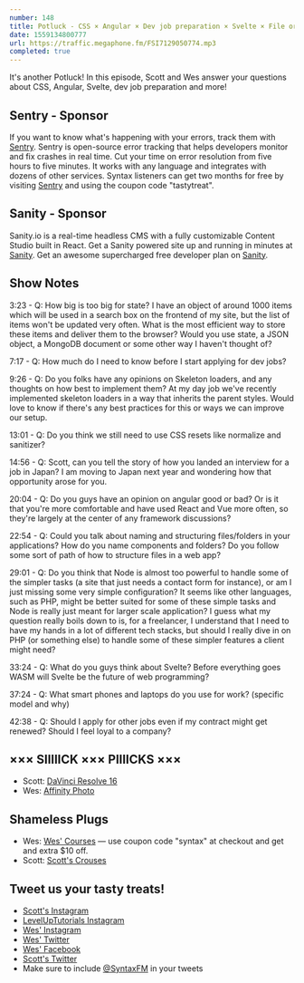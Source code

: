 ```yaml
---
number: 148
title: Potluck - CSS × Angular × Dev job preparation × Svelte × File organization × Gear × More!
date: 1559134800777
url: https://traffic.megaphone.fm/FSI7129050774.mp3
completed: true
---
```


It's another Potluck! In this episode, Scott and Wes answer your questions about CSS, Angular, Svelte, dev job preparation and more!

## Sentry - Sponsor

If you want to know what's happening with your errors, track them with [Sentry](https://sentry.io/). Sentry is open-source error tracking that helps developers monitor and fix crashes in real time. Cut your time on error resolution from five hours to five minutes. It works with any language and integrates with dozens of other services. Syntax listeners can get two months for free by visiting [Sentry](https://sentry.io/) and using the coupon code "tastytreat".

## Sanity - Sponsor

Sanity.io is a real-time headless CMS with a fully customizable Content Studio built in React. Get a Sanity powered site up and running in minutes at [Sanity](https://www.sanity.io/create). Get an awesome supercharged free developer plan on [Sanity](https://www.sanity.io/syntax).

## Show Notes

3:23 - Q: How big is too big for state? I have an object of around 1000 items which will be used in a search box on the frontend of my site, but the list of items won't be updated very often. What is the most efficient way to store these items and deliver them to the browser? Would you use state, a JSON object, a MongoDB document or some other way I haven't thought of? 

7:17 - Q: How much do I need to know before I start applying for dev jobs?

9:26 - Q: Do you folks have any opinions on Skeleton loaders, and any thoughts on how best to implement them? At my day job we've recently implemented skeleton loaders in a way that inherits the parent styles. Would love to know if there's any best practices for this or ways we can improve our setup.

13:01 - Q: Do you think we still need to use CSS resets like normalize and sanitizer?

14:56 - Q: Scott, can you tell the story of how you landed an interview for a job in Japan? I am moving to Japan next year and wondering how that opportunity arose for you.

20:04 - Q: Do you guys have an opinion on angular good or bad? Or is it that you're more comfortable and have used React and Vue more often, so they're largely at the center of any framework discussions?

22:54 - Q: Could you talk about naming and structuring files/folders in your applications? How do you name components and folders? Do you follow some sort of path of how to structure files in a web app?

29:01 - Q: Do you think that Node is almost too powerful to handle some of the simpler tasks (a site that just needs a contact form for instance), or am I just missing some very simple configuration? It seems like other languages, such as PHP, might be better suited for some of these simple tasks and Node is really just meant for larger scale application? I guess what my question really boils down to is, for a freelancer, I understand that I need to have my hands in a lot of different tech stacks, but should I really dive in on PHP (or something else) to handle some of these simpler features a client might need?

33:24 - Q: What do you guys think about Svelte? Before everything goes WASM will Svelte be the future of web programming?

37:24 - Q: What smart phones and laptops do you use for work? (specific model and why)

42:38 - Q: Should I apply for other jobs even if my contract might get renewed? Should I feel loyal to a company?

## ××× SIIIIICK ××× PIIIICKS ×××
* Scott: [DaVinci Resolve 16](https://www.blackmagicdesign.com/products/davinciresolve/)
* Wes: [Affinity Photo](https://affinity.serif.com/en-us/photo/)

## Shameless Plugs
* Wes: [Wes' Courses](https://wesbos.com/courses) — use coupon code "syntax" at checkout and get and extra $10 off.
* Scott: [Scott's Crouses](https://leveluptutorials.com/pro)

## Tweet us your tasty treats!
* [Scott's Instagram](https://www.instagram.com/stolinski/)
* [LevelUpTutorials Instagram](https://www.instagram.com/LevelUpTutorials/)
* [Wes' Instagram](https://www.instagram.com/wesbos/)
* [Wes' Twitter](https://twitter.com/wesbos)
* [Wes' Facebook](https://www.facebook.com/wesbos.developer)
* [Scott's Twitter](https://twitter.com/stolinski)
* Make sure to include [@SyntaxFM](https://twitter.com/SyntaxFM) in your tweets